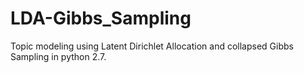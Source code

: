 # LDA-Gibbs_Sampling
Topic modeling using Latent Dirichlet Allocation and collapsed Gibbs Sampling in python 2.7.
